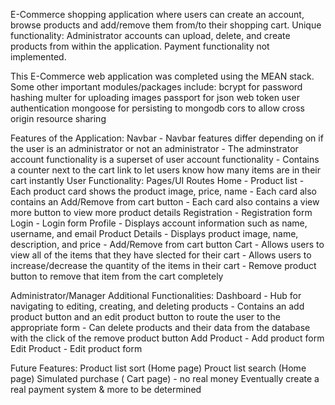 E-Commerce shopping application where users can create an account, browse products and add/remove them from/to their shopping cart. 
Unique functionality: Administrator accounts can upload, delete, and create products from within the application.
Payment functionality not implemented.

This E-Commerce web application was completed using the MEAN stack. Some other important modules/packages include: 
  bcrypt for password hashing
  multer for uploading images
  passport for json web token user authentication
  mongoose for persisting to mongodb
  cors to allow cross origin resource sharing

Features of the Application:
  Navbar
    - Navbar features differ depending on if the user is an administrator or not an administrator
    - The adminstrator account functionality is a superset of user account functionality
    - Contains a counter next to the cart link to let users know how many items are in their cart instantly
  User Functionality:
    Pages/UI Routes
      Home
        - Product list
        - Each product card shows the product image, price, name
        - Each card also contains an Add/Remove from cart button
        - Each card also contains a view more button to view more product details
      Registration
        - Registration form
      Login
        - Login form
      Profile
        - Displays account information such as name, username, and email
      Product Details
        - Displays product image, name, description, and price
        - Add/Remove from cart button
      Cart
        - Allows users to view all of the items that they have slected for their cart
        - Allows users to increase/decrease the quantity of the items in their cart
        - Remove product button to remove that item from the cart completely
  
  Administrator/Manager Additional Functionalities:
      Dashboard
        - Hub for navigating to editing, creating, and deleting products
        - Contains an add product button and an edit product button to route the user to the appropriate form
        - Can delete products and their data from the database with the click of the remove product button
      Add Product
        - Add product form
      Edit Product
        - Edit product form
        
Future Features:
  Product list sort (Home page)
  Prouct list search (Home page)
  Simulated purchase ( Cart page) - no real money
  Eventually create a real payment system
  & more to be determined
      
